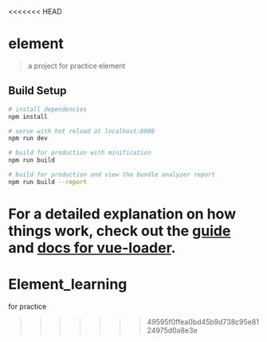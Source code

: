 <<<<<<< HEAD
# element

> a project for practice element

## Build Setup

``` bash
# install dependencies
npm install

# serve with hot reload at localhost:8080
npm run dev

# build for production with minification
npm run build

# build for production and view the bundle analyzer report
npm run build --report
```

For a detailed explanation on how things work, check out the [guide](http://vuejs-templates.github.io/webpack/) and [docs for vue-loader](http://vuejs.github.io/vue-loader).
=======
# Element_learning
for practice
>>>>>>> 49595f0ffea0bd45b9d738c95e8124975d0a8e3e
